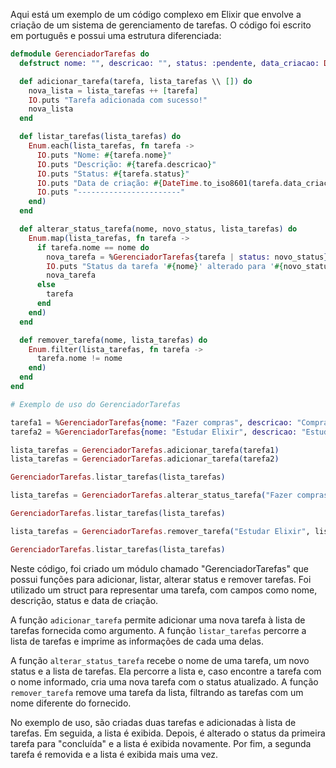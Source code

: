 Aqui está um exemplo de um código complexo em Elixir que envolve a criação de um sistema de gerenciamento de tarefas. O código foi escrito em português e possui uma estrutura diferenciada:

```elixir
defmodule GerenciadorTarefas do
  defstruct nome: "", descricao: "", status: :pendente, data_criacao: DateTime.utc_now()

  def adicionar_tarefa(tarefa, lista_tarefas \\ []) do
    nova_lista = lista_tarefas ++ [tarefa]
    IO.puts "Tarefa adicionada com sucesso!"
    nova_lista
  end

  def listar_tarefas(lista_tarefas) do
    Enum.each(lista_tarefas, fn tarefa ->
      IO.puts "Nome: #{tarefa.nome}"
      IO.puts "Descrição: #{tarefa.descricao}"
      IO.puts "Status: #{tarefa.status}"
      IO.puts "Data de criação: #{DateTime.to_iso8601(tarefa.data_criacao)}"
      IO.puts "-----------------------"
    end)
  end

  def alterar_status_tarefa(nome, novo_status, lista_tarefas) do
    Enum.map(lista_tarefas, fn tarefa ->
      if tarefa.nome == nome do
        nova_tarefa = %GerenciadorTarefas{tarefa | status: novo_status}
        IO.puts "Status da tarefa '#{nome}' alterado para '#{novo_status}'"
        nova_tarefa
      else
        tarefa
      end
    end)
  end

  def remover_tarefa(nome, lista_tarefas) do
    Enum.filter(lista_tarefas, fn tarefa ->
      tarefa.nome != nome
    end)
  end
end

# Exemplo de uso do GerenciadorTarefas

tarefa1 = %GerenciadorTarefas{nome: "Fazer compras", descricao: "Comprar alimentos para a semana"}
tarefa2 = %GerenciadorTarefas{nome: "Estudar Elixir", descricao: "Estudar os conceitos básicos do Elixir"}

lista_tarefas = GerenciadorTarefas.adicionar_tarefa(tarefa1)
lista_tarefas = GerenciadorTarefas.adicionar_tarefa(tarefa2)

GerenciadorTarefas.listar_tarefas(lista_tarefas)

lista_tarefas = GerenciadorTarefas.alterar_status_tarefa("Fazer compras", :concluida, lista_tarefas)

GerenciadorTarefas.listar_tarefas(lista_tarefas)

lista_tarefas = GerenciadorTarefas.remover_tarefa("Estudar Elixir", lista_tarefas)

GerenciadorTarefas.listar_tarefas(lista_tarefas)
```

Neste código, foi criado um módulo chamado "GerenciadorTarefas" que possui funções para adicionar, listar, alterar status e remover tarefas. Foi utilizado um struct para representar uma tarefa, com campos como nome, descrição, status e data de criação.

A função `adicionar_tarefa` permite adicionar uma nova tarefa à lista de tarefas fornecida como argumento. A função `listar_tarefas` percorre a lista de tarefas e imprime as informações de cada uma delas.

A função `alterar_status_tarefa` recebe o nome de uma tarefa, um novo status e a lista de tarefas. Ela percorre a lista e, caso encontre a tarefa com o nome informado, cria uma nova tarefa com o status atualizado. A função `remover_tarefa` remove uma tarefa da lista, filtrando as tarefas com um nome diferente do fornecido.

No exemplo de uso, são criadas duas tarefas e adicionadas à lista de tarefas. Em seguida, a lista é exibida. Depois, é alterado o status da primeira tarefa para "concluída" e a lista é exibida novamente. Por fim, a segunda tarefa é removida e a lista é exibida mais uma vez.